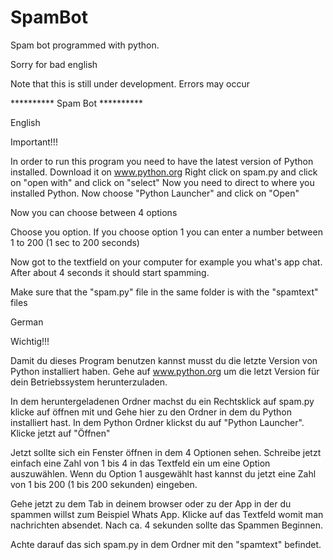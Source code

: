 # SpamBot
Spam bot programmed with python.

Sorry for bad english

Note that this is still under development.
Errors may occur 


********** Spam Bot **********

English

Important!!!

In order to run this program you need to have the latest version of Python installed.
Download it on www.python.org
Right click on spam.py and click on "open with" and click on "select"
Now you need to direct to where you installed Python. Now choose "Python Launcher" and click on
"Open" 

Now you can choose between 4 options

Choose you option. If you choose option 1 you can enter a number between 1 to 200 (1 sec to 200 seconds)

Now got to the textfield on your computer for example you what's app chat.
After about 4 seconds it should start spamming.

Make sure that the "spam.py" file in the same folder is with the "spamtext" files


German

Wichtig!!!

Damit du dieses Program benutzen kannst musst du die letzte Version von Python installiert haben.
Gehe auf www.python.org um die letzt Version für dein Betriebssystem herunterzuladen.
 
In dem heruntergeladenen Ordner machst du ein Rechtsklick auf spam.py klicke auf öffnen mit und 
Gehe hier zu den Ordner in dem du Python installiert hast. In dem Python Ordner klickst du auf "Python Launcher". Klicke jetzt auf "Öffnen"

Jetzt sollte sich ein Fenster öffnen in dem 4 Optionen sehen. Schreibe jetzt einfach eine Zahl von 1 bis 4 in das Textfeld ein um eine Option auszuwählen. Wenn du Option 1 ausgewählt hast kannst du jetzt eine Zahl von 1 bis 200 (1 bis 200 sekunden) eingeben.

Gehe jetzt zu dem Tab in deinem browser oder zu der App in der du spammen willst zum Beispiel Whats App. Klicke auf das Textfeld womit man nachrichten absendet. Nach ca. 4 sekunden sollte das Spammen
Beginnen.

Achte darauf das sich spam.py in dem Ordner mit den "spamtext" befindet.

